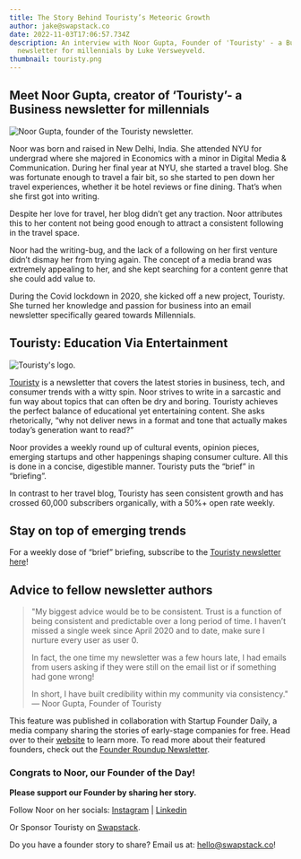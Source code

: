 ```yaml
---
title: The Story Behind Touristy’s Meteoric Growth
author: jake@swapstack.co
date: 2022-11-03T17:06:57.734Z
description: An interview with Noor Gupta, Founder of 'Touristy' - a Business
  newsletter for millennials by Luke Versweyveld.
thumbnail: touristy.png
---
```

## Meet Noor Gupta, creator of ‘Touristy’- a Business newsletter for millennials

![Noor Gupta, founder of the Touristy newsletter.](noor-gupta.png "Noor Gupta, founder of the Touristy newsletter.")

Noor was born and raised in New Delhi, India. She attended NYU for undergrad where she majored in Economics with a minor in Digital Media & Communication. During her final year at NYU, she started a travel blog. She was fortunate enough to travel a fair bit, so she started to pen down her travel experiences, whether it be hotel reviews or fine dining. That’s when she first got into writing.

Despite her love for travel, her blog didn’t get any traction. Noor attributes this to her content not being good enough to attract a consistent following in the travel space.

Noor had the writing-bug, and the lack of a following on her first venture didn’t dismay her from trying again. The concept of a media brand was extremely appealing to her, and she kept searching for a content genre that she could add value to.

During the Covid lockdown in 2020, she kicked off a new project, Touristy. She turned her knowledge and passion for business into an email newsletter specifically geared towards Millennials. 

## Touristy: Education Via Entertainment

![Touristy's logo.](touristy.png "Touristy's logo.")

[Touristy](https://touristy.substack.com/) is a newsletter that covers the latest stories in business, tech, and consumer trends with a witty spin. Noor strives to write in a sarcastic and fun way about topics that can often be dry and boring. Touristy achieves the perfect balance of educational yet entertaining content. She asks rhetorically, “why not deliver news in a format and tone that actually makes today’s generation want to read?”

Noor provides a weekly round up of cultural events, opinion pieces, emerging startups and other happenings shaping consumer culture. All this is done in a concise, digestible manner. Touristy puts the “brief” in “briefing”.

In contrast to her travel blog, Touristy has seen consistent growth and has crossed 60,000 subscribers organically, with a 50%+ open rate weekly.

## Stay on top of emerging trends

For a weekly dose of “brief” briefing, subscribe to the [Touristy newsletter here](https://touristy.substack.com/)!

## Advice to fellow newsletter authors

> "My biggest advice would be to be consistent. Trust is a function of being consistent and predictable over a long period of time. I haven’t missed a single week since April 2020 and to date, make sure I nurture every user as user 0.
>
> In fact, the one time my newsletter was a few hours late, I had emails from users asking if they were still on the email list or if something had gone wrong!
>
> In short, I have built credibility within my community via consistency." — Noor Gupta, Founder of Touristy

This feature was published in collaboration with Startup Founder Daily, a media company sharing the stories of early-stage companies for free. Head over to their [website](https://startupfounderdaily.com/) to learn more. To read more about their featured founders, check out the [Founder Roundup Newsletter](https://www.thefounderroundup.com/).

### Congrats to Noor, our Founder of the Day!

**Please support our Founder by sharing her story.**

Follow Noor on her socials: [Instagram](https://www.instagram.com/noorgupta/?hl=en) | [Linkedin](http://www.linkedin.com/in/noor-gupta)

Or Sponsor Touristy on [Swapstack](https://swapstack.co/brands/?utm_source=blog&utm_medium=article&utm_campaign=startup-founder-daily).

Do you have a founder story to share? Email us at: [hello@swapstack.co](mailto:hello@swapstack.co)!